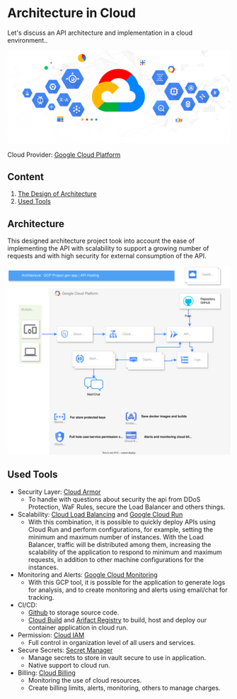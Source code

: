 
# Architecture in Cloud

Let's discuss an API architecture and implementation in a cloud environment..

![Logo GCP](images/gcp.png)

Cloud Provider: [Google Cloud Platform](https://cloud.google.com/?hl=en)

## Content

1. [The Design of Architecture](#architecture)
2. [Used Tools](#used-tools)

## Architecture

This designed architecture project took into account the ease of implementing the API with scalability to support a growing number of requests and with high security for external consumption of the API.

![Architecture Design](images/architecture.drawio.svg)

## Used Tools

- Security Layer: [Cloud Armor](https://cloud.google.com/security/products/armor?hl=en)
    - To handle with questions about security the api from DDoS Protection, WaF Rules, secure the Load Balancer and others things. 
- Scalability: [Cloud Load Balancing](https://cloud.google.com/load-balancing?hl=en) and [Google Cloud Run](https://cloud.google.com/run?hl=pt-BR)
    - With this combination, it is possible to quickly deploy APIs using Cloud Run and perform configurations, for example, setting the minimum and maximum number of instances. With the Load Balancer, traffic will be distributed among them, increasing the scalability of the application to respond to minimum and maximum requests, in addition to other machine configurations for the instances.
- Monitoring and Alerts: [Google Cloud Monitoring](https://cloud.google.com/monitoring?hl=en)
    - With this GCP tool, it is possible for the application to generate logs for analysis, and to create monitoring and alerts using email/chat for tracking.
- CI/CD:
    - [Github](https://github.com/) to storage source code.
    - [Cloud Build](https://cloud.google.com/build?hl=en) and [Arifact Registry](https://cloud.google.com/artifact-registry) to build, host and deploy our container application in cloud run.
- Permission: [Cloud IAM](https://cloud.google.com/security/products/iam?hl=pt-br)
    - Full control in organization level of all users and services.
- Secure Secrets: [Secret Manager](https://cloud.google.com/security/products/secret-manager?hl=pt-br)
    - Manage secrets to store in vault secure to use in application.
    - Native support to cloud run.
- Billing: [Cloud Billing](https://cloud.google.com/billing/docs?hl=pt-br)
    - Monitoring the use of cloud resources.
    - Create billing limits, alerts, monitoring, others to manage charges.